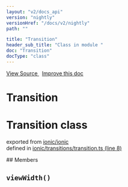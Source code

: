 ```yaml
---
layout: "v2/docs_api"
version: "nightly"
versionHref: "/docs/v2/nightly"
path: ""

title: "Transition"
header_sub_title: "Class in module "
doc: "Transition"
docType: "class"
---
```



<div class="improve-docs">
  <a href='http://github.com/driftyco/ionic/tree/master/#L'>
    View Source
  </a>
  &nbsp;
  <a href='http://github.com/driftyco/ionic/edit/master/#L'>
    Improve this doc
  </a>
</div>




<h1 class="api-title">

  Transition



</h1>








<h1 class="class export">Transition <span class="type">class</span></h1>
<p class="module">exported from <a href='undefined'>ionic/ionic</a><br/>
defined in <a href="https://github.com/driftyco/ionic2/tree/master/ionic/transitions/transition.ts#L8-L105">ionic/transitions/transition.ts (line 8)</a>
</p>
<p></p>
## Members

<div id="viewWidth"></div>
<h2>
  <code>viewWidth()</code>

</h2>












